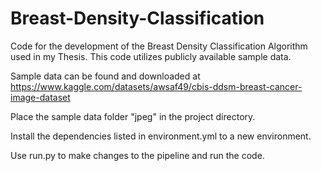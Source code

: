 # Breast-Density-Classification
Code for the development of the Breast Density Classification Algorithm used in my Thesis. This code utilizes publicly available sample data.

Sample data can be found and downloaded at https://www.kaggle.com/datasets/awsaf49/cbis-ddsm-breast-cancer-image-dataset

Place the sample data folder "jpeg" in the project directory. 

Install the dependencies listed in environment.yml to a new environment. 

Use run.py to make changes to the pipeline and run the code. 
